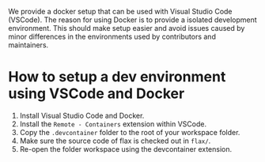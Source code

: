 We provide a docker setup that can be used with Visual Studio Code (VSCode).
The reason for using Docker is to provide a isolated development environment.
This should make setup easier and avoid issues caused by minor differences in
the environments used by contributors and maintainers.


# How to setup a dev environment using VSCode and Docker

1. Install Visual Studio Code and Docker.
2. Install the `Remote - Containers` extension within VSCode.
3. Copy the `.devcontainer` folder to the root of your workspace folder.
4. Make sure the source code of flax is checked out in `flax/`.
5. Re-open the folder workspace using the devcontainer extension.
